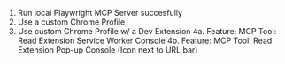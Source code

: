 

1. Run local Playwright MCP Server succesfully
2. Use a custom Chrome Profile
3. Use custom Chrome Profile w/ a Dev Extension
4a. Feature: MCP Tool: Read Extension Service Worker Console
4b. Feature: MCP Tool: Read Extension Pop-up Console (Icon next to URL bar)